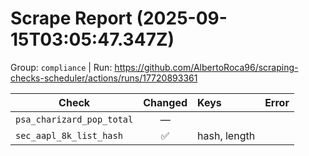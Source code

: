 # Scrape Report (2025-09-15T03:05:47.347Z)

Group: `compliance`  |  Run: https://github.com/AlbertoRoca96/scraping-checks-scheduler/actions/runs/17720893361

| Check | Changed | Keys | Error |
|---|:---:|:--|:--|
| `psa_charizard_pop_total` | — |  |  |
| `sec_aapl_8k_list_hash` | ✅ | hash, length |  |
